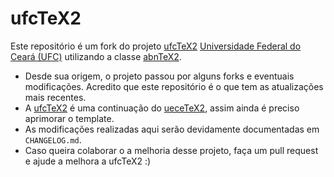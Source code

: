 # ufcTeX2

Este repositório é um fork do projeto [ufcTeX2](https://github.com/profbrunolopes/ufctex2) [Universidade Federal do Ceará (UFC)](www.ufc.br) utilizando a classe [abnTeX2](https://github.com/abntex/abntex2).

- Desde sua origem, o projeto passou por alguns forks e eventuais modificações. Acredito que este repositório é o que tem as atualizações mais recentes.
- A [ufcTeX2](https://github.com/tapyu/ufctex2) é uma continuação do
[ueceTeX2](https://github.com/thiagodnf/uecetex2), assim ainda é preciso aprimorar o template.
- As modificações realizadas aqui serão devidamente documentadas em `CHANGELOG.md`.
- Caso queira colaborar o a melhoria desse projeto, faça um pull request e ajude a melhora a ufcTeX2 :)